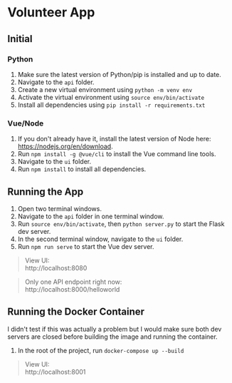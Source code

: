 # Volunteer App

## Initial

### Python

1. Make sure the latest version of Python/pip is installed and up to date.
2. Navigate to the `api` folder.
3. Create a new virtual environment using `python -m venv env`
4. Activate the virtual environment using `source env/bin/activate`
5. Install all dependencies using `pip install -r requirements.txt`

### Vue/Node

1. If you don't already have it, install the latest version of Node here: https://nodejs.org/en/download.
2. Run `npm install -g @vue/cli` to install the Vue command line tools.
3. Navigate to the `ui` folder.
4. Run `npm install` to install all dependencies.

## Running the App

1. Open two terminal windows.
2. Navigate to the `api` folder in one terminal window.
3. Run `source env/bin/activate`, then `python server.py` to start the Flask dev server.
4. In the second terminal window, navigate to the `ui` folder.
5. Run `npm run serve` to start the Vue dev server.

> View UI:  
> http://localhost:8080

> Only one API endpoint right now:  
> http://localhost:8000/helloworld

## Running the Docker Container
I didn't test if this was actually a problem but I would make sure both dev servers are closed before building the image and running the container.

1. In the root of the project, run `docker-compose up --build`

> View UI:  
> http://localhost:8001
